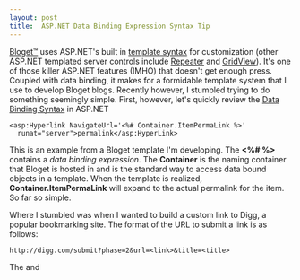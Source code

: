 ```yaml
---
layout: post
title:  ASP.NET Data Binding Expression Syntax Tip
---
```

[Bloget™](/bloget) uses ASP.NET's built in [template syntax](http://msdn2.microsoft.com/en-us/library/ms178657.aspxTemplated%20Server%20Control%20Example) for customization (other ASP.NET templated server controls include [Repeater](http://msdn2.microsoft.com/en-us/library/system.web.ui.webcontrols.repeater.aspx) and [GridView](http://msdn2.microsoft.com/en-us/library/system.web.ui.webcontrols.gridview.aspx)). It's one of those killer ASP.NET features (IMHO) that doesn't get enough press. Coupled with data binding, it makes for a formidable template system that I use to develop Bloget blogs. Recently however, I stumbled trying to do something seemingly simple. First, however, let's quickly review the [Data Binding Syntax](http://msdn2.microsoft.com/en-us/library/ms178366.aspx) in ASP.NET
    
    <asp:Hyperlink NavigateUrl='<%# Container.ItemPermaLink %>'  
      runat="server">permalink</asp:HyperLink>

This is an example from a Bloget template I'm developing. The **<%# %>** contains a _data binding expression_. The **Container** is the naming container that Bloget is hosted in and is the standard way to access data bound objects in a template. When the template is realized, **Container.ItemPermaLink** will expand to the actual permalink for the item. So far so simple.

Where I stumbled was when I wanted to build a custom link to Digg, a popular bookmarking site. The format of the URL to submit a link is as follows:
    
    http://digg.com/submit?phase=2&url=<link>&title=<title>

The <link> and <title> portions are replaced by the link and title of the blog article at runtime. The documentation for [Data Binding Expressions](http://msdn2.microsoft.com/en-us/library/ms178366.aspx) and every [example](http://msdn2.microsoft.com/en-us/library/95k0273d.aspx) I could find suggest that only a _data binding expression_ can be contained in the **<%# %>** portion. Well I'm here to say it ain't so! You can actually use C# (or VB) in these expressions. It may be common knowledge, but if it is, I couldn't find it. Armed with this new knowledge, it becomes straightforward to build the link.
    
    <asp:HyperLink NavigateURL='<%# string.Format(  
      "http://digg.com/submit?phase=2&amp;url={0}&amp;title={1}",  
      Container.ItemPermaLink, Container.ItemTitleUrlEncoded) %>'  
      runat="server">Digg this!</asp:HyperLink>

This works fine in ASP.NET 2.0. I don't use ASP.NET 1.1 so your mileage may vary.

Technorati tags: [ASP.NET](http://technorati.com/tags/ASP.NET), [C#](http://technorati.com/tags/C#), [Bloget](http://technorati.com/tags/Bloget)

